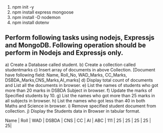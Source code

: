 1. npm init -y
2. npm install express mongoose
3. npm install -D nodemon
4. npm install dotenv

## Perform following tasks using nodejs, Expressjs and MongoDB. Following operation should be perform in Nodejs and Expressjs only.

a) Create a Database called student.
b) Create a collection called studentmarks
c) Insert array of documents in above Collection. [Document have
following field:
Name, Roll_No, WAD_Marks, CC_Marks,
DSBDA_Marks,CNS_Marks,AI_marks]
d) Display total count of documents and List all the documents in
browser.
e) List the names of students who got more than 20 marks in DSBDA
Subject in browser.
f) Update the marks of Specified students by 10.
g) List the names who got more than 25 marks in all subjects in
browser.
h) List the names who got less than 40 in both Maths and Science in
browser.
i) Remove specified student document from collection.
j) Display the Students data in Browser in tabular format.

Name | Roll | WAD | DSBDA | CNS | CC | AI |
ABC | 111 | 25 | 25 | 25 | 25 | 25|
